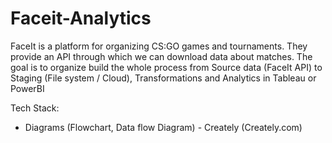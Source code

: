 # Faceit-Analytics
FaceIt is a platform for organizing CS:GO games and tournaments. They provide an API through which we can download data about matches. The goal is to organize build the whole process from Source data (FaceIt API) to Staging (File system / Cloud), Transformations and Analytics in Tableau or PowerBI

Tech Stack:
- Diagrams (Flowchart, Data flow Diagram) - Creately (Creately.com)
